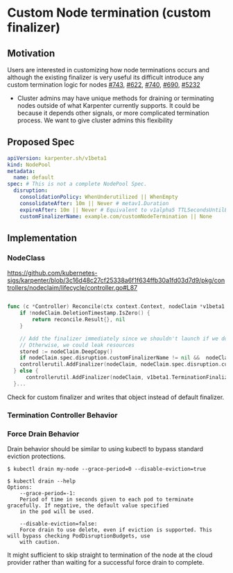 # Custom Node termination (custom finalizer)

## Motivation
Users are interested in customizing how node terminations occurs and although the existing finalizer is very useful its difficult introduce any custom termination
logic for nodes [#743](https://github.com/kubernetes-sigs/karpenter/issues/743), [#622](https://github.com/kubernetes-sigs/karpenter/issues/622), [#740](https://github.com/kubernetes-sigs/karpenter/issues/740), [#690](https://github.com/kubernetes-sigs/karpenter/issues/690),
[#5232](https://github.com/aws/karpenter/issues/5232)
* Cluster admins may have unique methods for draining or terminating nodes outside of what Karpenter currently supports. It could be because it depends other signals,
or more complicated termination process. We want to give cluster admins this flexibility

## Proposed Spec

```yaml
apiVersion: karpenter.sh/v1beta1
kind: NodePool
metadata:
  name: default
spec: # This is not a complete NodePool Spec.
  disruption:
    consolidationPolicy: WhenUnderutilized || WhenEmpty
    consolidateAfter: 10m || Never # metav1.Duration
    expireAfter: 10m || Never # Equivalent to v1alpha5 TTLSecondsUntilExpired
    customFinalizerName: example.com/customNodeTermination || None
```


## Implementation

### NodeClass 

https://github.com/kubernetes-sigs/karpenter/blob/3c16d48c27cf25338a6f1f634ffb30a1fd03d7d9/pkg/controllers/nodeclaim/lifecycle/controller.go#L87
```go

func (c *Controller) Reconcile(ctx context.Context, nodeClaim *v1beta1.NodeClaim) (reconcile.Result, error) {
	if !nodeClaim.DeletionTimestamp.IsZero() {
		return reconcile.Result{}, nil
	}

	// Add the finalizer immediately since we shouldn't launch if we don't yet have the finalizer.
	// Otherwise, we could leak resources
	stored := nodeClaim.DeepCopy()
	if nodeClaim.spec.disruption.customFinalizerName != nil &&  nodeClaim.spec.disruption.customFinalizerName != "None" {
    controllerutil.AddFinalizer(nodeClaim, nodeClaim.spec.disruption.customFinalizerName) 
  } else {
	  controllerutil.AddFinalizer(nodeClaim, v1beta1.TerminationFinalizer) 
  }...
```

Check for custom finalizer and writes that object instead of default finalizer.  

### Termination Controller Behavior


### Force Drain Behavior
Drain behavior should be similar to using kubectl to bypass standard eviction protections.
```
$ kubectl drain my-node --grace-period=0 --disable-eviction=true

$ kubectl drain --help
Options:
    --grace-period=-1:
	Period of time in seconds given to each pod to terminate gracefully. If negative, the default value specified
	in the pod will be used.

    --disable-eviction=false:
	Force drain to use delete, even if eviction is supported. This will bypass checking PodDisruptionBudgets, use
	with caution.
```

It might sufficient to skip straight to termination of the node at the cloud provider rather than waiting for a successful force drain to complete.

